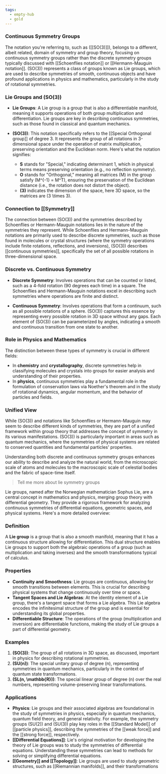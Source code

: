 ```yaml
---
tags:
  - empty-hub
  - gold
---
```

### Continuous Symmetry Groups

The notation you're referring to, such as \([[SO(3)]]\), belongs to a different, albeit related, domain of symmetry and group theory, focusing on continuous symmetry groups rather than the discrete symmetry groups typically discussed with [[Schoenflies notation]] or [[Hermann-Mauguin notation]]. \(SO(3)\) represents a class of groups known as Lie groups, which are used to describe symmetries of smooth, continuous objects and have profound applications in physics and mathematics, particularly in the study of rotational symmetries.

### Lie Groups and \(SO(3)\)

- **Lie Groups**: A Lie group is a group that is also a differentiable manifold, meaning it supports operations of both group multiplication and differentiation. Lie groups are key in describing continuous symmetries, such as those found in classical and quantum mechanics.

- **\(SO(3)\)**: This notation specifically refers to the [[Special Orthogonal group]] of degree 3. It represents the group of all rotations in 3-dimensional space under the operation of matrix multiplication, preserving orientation and the Euclidean norm. Here's what the notation signifies:
  - **S** stands for "Special," indicating determinant 1, which in physical terms means preserving orientation (e.g., no reflection symmetry).
  - **O** stands for "Orthogonal," meaning all matrices \(M\) in the group satisfy \(M^{-1} = M^T\), ensuring the preservation of the Euclidean distance (i.e., the rotation does not distort the object).
  - **(3)** indicates the dimension of the space, here 3D space, so the matrices are \(3 \times 3\).

### Connection to [[Symmetry]]

The connection between \(SO(3)\) and the symmetries described by Schoenflies or Hermann-Mauguin notations lies in the nature of the symmetries they represent. While Schoenflies and Hermann-Mauguin notations are primarily used to describe discrete symmetries, such as those found in molecules or crystal structures (where the symmetry operations include finite rotations, reflections, and inversions), \(SO(3)\) describes [[continuous symmetries]], specifically the set of all possible rotations in three-dimensional space.

### Discrete vs. Continuous Symmetry

- **Discrete Symmetry**: Involves operations that can be counted or listed, such as a 4-fold rotation (90 degrees each time) in a square. The Schoenflies and Hermann-Mauguin notations excel in describing such symmetries where operations are finite and distinct.

- **Continuous Symmetry**: Involves operations that form a continuum, such as all possible rotations of a sphere. \(SO(3)\) captures this essence by representing every possible rotation in 3D space without any gaps. Each element of \(SO(3)\) can be parameterized by angles, indicating a smooth and continuous transition from one state to another.

### Role in Physics and Mathematics

The distinction between these types of symmetry is crucial in different fields:
- In **chemistry** and **crystallography**, discrete symmetries help in classifying molecules and crystals into groups for easier analysis and understanding of their properties.
- In **physics**, continuous symmetries play a fundamental role in the formulation of conservation laws via Noether's theorem and in the study of rotational dynamics, angular momentum, and the behavior of particles and fields.

### Unified View

While \(SO(3)\) and notations like Schoenflies or Hermann-Mauguin may seem to describe different kinds of symmetries, they are part of a unified framework within group theory that addresses the concept of symmetry in its various manifestations. \(SO(3)\) is particularly important in areas such as quantum mechanics, where the symmetries of physical systems are related to conserved quantities and fundamental particles' properties.

Understanding both discrete and continuous symmetry groups enhances our ability to describe and analyze the natural world, from the microscopic scale of atoms and molecules to the macroscopic scale of celestial bodies and the fabric of space-time itself.

> Tell me more about lie symmetry groups

Lie groups, named after the Norwegian mathematician Sophus Lie, are a central concept in mathematics and physics, merging group theory with differential geometry. They provide a rigorous framework for analyzing continuous symmetries of differential equations, geometric spaces, and physical systems. Here's a more detailed overview:

### Definition

A **Lie group** is a group that is also a smooth manifold, meaning that it has a continuous structure allowing for differentiation. This dual structure enables Lie groups to support both the algebraic operations of a group (such as multiplication and taking inverses) and the smooth transformations typical of calculus.

### Properties

- **Continuity and Smoothness**: Lie groups are continuous, allowing for smooth transitions between elements. This is crucial for describing physical systems that change continuously over time or space.
- **Tangent Spaces and Lie Algebras**: At the identity element of a Lie group, there's a tangent space that forms a Lie algebra. This Lie algebra encodes the infinitesimal structure of the group and is essential for understanding its global properties.
- **Differentiable Structure**: The operations of the group (multiplication and inversion) are differentiable functions, making the study of Lie groups a part of differential geometry.

### Examples

1. **\(SO(3)\)**: The group of all rotations in 3D space, as discussed, important in physics for describing rotational symmetries.
2. **\(SU(n)\)**: The special unitary group of degree \(n\), representing symmetries in quantum mechanics, particularly in the context of quantum state transformations.
3. **\(SL(n, \mathbb{R})\)**: The special linear group of degree \(n\) over the real numbers, representing volume-preserving linear transformations.

### Applications

- **Physics**: Lie groups and their associated algebras are foundational in the study of symmetries in physics, especially in quantum mechanics, quantum field theory, and general relativity. For example, the symmetry groups \(SU(2)\) and \(SU(3)\) play key roles in the [[Standard Model]] of [[particle physics]], describing the symmetries of the [[weak force]] and the [[strong force]], respectively.
- **[[Differential Equations]]**: Lie's original motivation for developing the theory of Lie groups was to study the symmetries of differential equations. Understanding these symmetries can lead to methods for solving or simplifying differential equations.
- **[[Geometry]] and [[Topology]]**: Lie groups are used to study geometric structures, such as [[Riemannian manifolds]], and their transformations